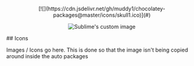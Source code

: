 <p align=center>[![](https://cdn.jsdelivr.net/gh/muddy1/chocolatey-packages@master/icons/skull1.ico)](#)</p>
<p align="center">
  <img src="https://cdn.jsdelivr.net/gh/muddy1/chocolatey-packages@master/icons/skull1.ico" alt="Sublime's custom image"/>
</p>
## Icons

Images / Icons go here. This is done so that the image isn't being copied around inside the auto packages
